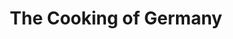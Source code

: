 ---
ref: sol-030-0022
title: ["The Cooking of Germany"]
author_name: ["unknown author"]
publisher: ["Time-Life"]
year: "y1974"
origin: null
formats: ["book, book-cover"]
disciplines: ["graphic-design"]
tags:
layout: artifact
status: ["scan"]
published: false
int_published: false
image_count:
date_added: 2023-06-16
batch:
---